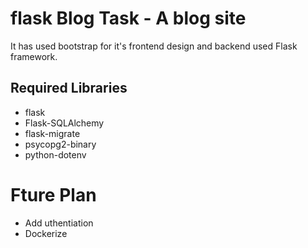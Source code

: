 # flask Blog Task - A blog site
It has used bootstrap for it's frontend design and backend used Flask framework.

## Required Libraries
* flask
* Flask-SQLAlchemy
* flask-migrate
* psycopg2-binary
* python-dotenv

# Fture Plan
* Add uthentiation
* Dockerize 
